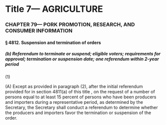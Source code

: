 
# Title 7— AGRICULTURE
### CHAPTER 79— PORK PROMOTION, RESEARCH, AND CONSUMER INFORMATION
#### § 4812. Suspension and termination of orders
##### (b) Referendum to terminate or suspend; eligible voters; requirements for approval; termination or suspension date; one referendum within 2-year period

(1)

(A) Except as provided in paragraph (2), after the initial referendum provided for in section 4811(a) of this title , on the request of a number of persons equal to at least 15 percent of persons who have been producers and importers during a representative period, as determined by the Secretary, the Secretary shall conduct a referendum to determine whether the producers and importers favor the termination or suspension of the order.
